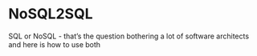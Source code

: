 # NoSQL2SQL
SQL or NoSQL - that’s the question bothering a lot of software architects and here is how to use both
